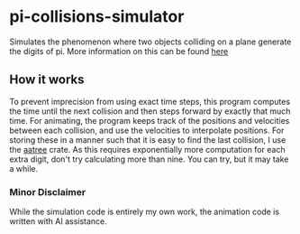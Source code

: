 # pi-collisions-simulator
Simulates the phenomenon where two objects colliding on a plane generate the digits of pi.
More information on this can be found [here](https://www.youtube.com/watch?v=6dTyOl1fmDo)
## How it works
To prevent imprecision from using exact time steps, this program computes the time until the next collision and then steps forward by exactly that much time. For animating, the program keeps track of the positions and velocities between each collision, and use the velocities to interpolate positions. For storing these in a manner such that it is easy to find the last collision, I use the [aatree](https://docs.rs/aatree/latest/aatree/) crate.
As this requires exponentially more computation for each extra digit, don't try calculating more than nine. You can try, but it may take a while.
### Minor Disclaimer
While the simulation code is entirely my own work, the animation code is written with AI assistance. 